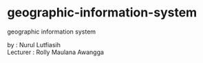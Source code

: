 # geographic-information-system
geographic information system

by : Nurul Lutfiasih <br>
Lecturer : Rolly Maulana Awangga

